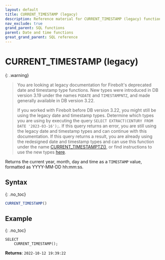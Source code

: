 ```yaml
---
layout: default
title: CURRENT_TIMESTAMP (legacy)
description: Reference material for CURRENT_TIMESTAMP (legacy) function
nav_exclude: true
grand_parent: SQL functions
parent: Date and time functions
great_grand_parent: SQL reference
---
```


# CURRENT\_TIMESTAMP (legacy)

{: .warning}
  >You are looking at legacy documentation for Firebolt's deprecated date and timestamp type functions.
  >New types were introduced in DB version 3.19 under the names `PGDATE` and `TIMESTAMPNTZ`, and made generally available in DB version 3.22.
  >
  >If you worked with Firebolt before DB version 3.22, you might still be using the legacy date and timestamp types.
  >Determine which types you are using by executing the query `SELECT EXTRACT(CENTURY FROM DATE '2023-03-16');`.
  >If this query returns an error, you are still using the legacy date and timestamp types and can continue with this documentation.
  >If this query returns a result, you are already using the redesigned date and timestamp types and can use this function under the name [CURRENT_TIMESTAMPTZ()](./current-timestamptz.md), or find instructions to use the new types [here](../../release-notes/release-notes-archive.html#db-version-322).

Returns the current year, month, day and time as a `TIMESTAMP` value, formatted as YYYY-MM-DD hh:mm:ss.

## Syntax
{: .no_toc}

```sql
CURRENT_TIMESTAMP()
```

## Example
{: .no_toc}

```
SELECT
    CURRENT_TIMESTAMP();
```

**Returns**: `2022-10-12 19:39:22`

